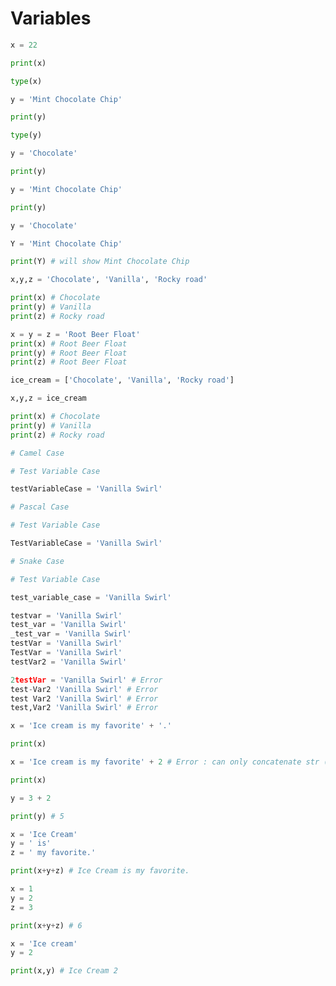 # Variables

```python
x = 22

print(x)

type(x)
```


```python
y = 'Mint Chocolate Chip'

print(y)

type(y)

y = 'Chocolate'

print(y)

y = 'Mint Chocolate Chip'

print(y)
```

```python
y = 'Chocolate'

Y = 'Mint Chocolate Chip'

print(Y) # will show Mint Chocolate Chip
```

```python
x,y,z = 'Chocolate', 'Vanilla', 'Rocky road'

print(x) # Chocolate
print(y) # Vanilla
print(z) # Rocky road
```

```python
x = y = z = 'Root Beer Float'
print(x) # Root Beer Float
print(y) # Root Beer Float
print(z) # Root Beer Float
```

```python
ice_cream = ['Chocolate', 'Vanilla', 'Rocky road']

x,y,z = ice_cream

print(x) # Chocolate
print(y) # Vanilla
print(z) # Rocky road
```

```python
# Camel Case

# Test Variable Case

testVariableCase = 'Vanilla Swirl'
```

```python
# Pascal Case

# Test Variable Case

TestVariableCase = 'Vanilla Swirl'
```

```python
# Snake Case

# Test Variable Case

test_variable_case = 'Vanilla Swirl'
```

```python
testvar = 'Vanilla Swirl'
test_var = 'Vanilla Swirl'
_test_var = 'Vanilla Swirl'
testVar = 'Vanilla Swirl'
TestVar = 'Vanilla Swirl'
testVar2 = 'Vanilla Swirl'
```

```python
2testVar = 'Vanilla Swirl' # Error
test-Var2 'Vanilla Swirl' # Error
test Var2 'Vanilla Swirl' # Error
test,Var2 'Vanilla Swirl' # Error
```

```python
x = 'Ice cream is my favorite' + '.'

print(x)
```

```python
x = 'Ice cream is my favorite' + 2 # Error : can only concatenate str (not "int") to str

print(x)
```

```python
y = 3 + 2

print(y) # 5
```

```python
x = 'Ice Cream'
y = ' is'
z = ' my favorite.'

print(x+y+z) # Ice Cream is my favorite.
```

```python
x = 1
y = 2
z = 3

print(x+y+z) # 6
```

```python
x = 'Ice cream'
y = 2

print(x,y) # Ice Cream 2
```




